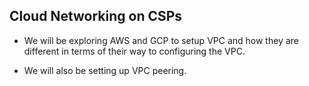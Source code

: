 ## Cloud Networking on CSPs

- We will be exploring AWS and GCP to setup VPC and how they are different in terms of their way to configuring the VPC.

- We will also be setting up VPC peering.
